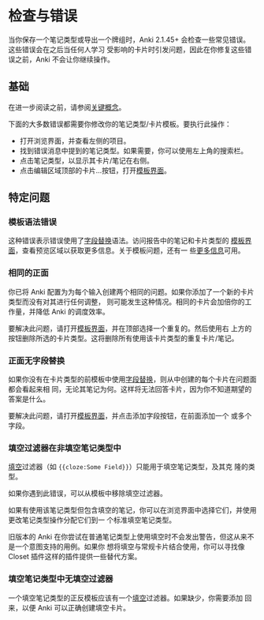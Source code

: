 # 检查与错误

<!-- toc -->

当你保存一个笔记类型或导出一个牌组时，Anki 2.1.45+ 会检查一些常见错误。这些错误会在之后当任何人学习
受影响的卡片时引发问题，因此在你修复这些错误之前，Anki 不会让你继续操作。

## 基础

在进一步阅读之前，请参阅[关键概念](../getting-started.md#key-concepts)。

下面的大多数错误都需要你修改你的笔记类型/卡片模板。要执行此操作：

- 打开浏览界面，并查看左侧的项目。
- 找到错误消息中提到的笔记类型。如果需要，你可以使用左上角的搜索栏。
- 点击笔记类型，以显示其卡片/笔记在右侧。
- 点击编辑区域顶部的卡片...按钮，打开[模板界面](./intro.md#the-templates-screen)。

## 特定问题

### 模板语法错误

这种错误表示错误使用了[字段替换](./fields.md)语法。访问报告中的笔记和卡片类型的
[模板界面](./intro.md#the-templates-screen)，查看预览区域以获取更多信息。关于模板问题，还有一
些[更多信息](https://faqs.ankiweb.net/card-template-has-a-problem.html)可用。

### 相同的正面

你已将 Anki 配置为为每个输入创建两个相同的问题。如果你添加了一个新的卡片类型而没有对其进行任何调整，
则可能发生这种情况。相同的卡片会加倍你的工作量，并降低 Anki 的调度效率。

要解决此问题，请打开[模板界面](./intro.md#the-templates-screen)，并在顶部选择一个重复的。然后使用右
上方的按钮删除所选的卡片类型。这将删除所有使用该卡片类型的重复卡片/笔记。

### 正面无字段替换

如果你没有在卡片类型的前模板中使用[字段替换](./fields.md)，则从中创建的每个卡片在问题面都会看起来相
同，无论其笔记为何。这样将无法回答卡片，因为你不知道期望的答案是什么。

要解决此问题，请打开[模板界面](./intro.md#the-templates-screen)，并点击添加字段按钮，在前面添加一个
或多个字段。

### 填空过滤器在非填空笔记类型中

[填空](../editing.md#cloze-deletion)过滤器（如 `{{cloze:Some Field}}`）只能用于填空笔记类型，及其克
隆的类型。

如果你遇到此错误，可以从模板中移除填空过滤器。

如果有使用该笔记类型但包含填空的笔记，你可以在浏览界面中选择它们，并使用更改笔记类型操作分配它们到一
个标准填空笔记类型。

旧版本的 Anki 在你尝试在普通笔记类型上使用填空时不会发出警告，但这从来不是一个意图支持的用例。如果你
想将填空与常规卡片结合使用，你可以寻找像 Closet 插件这样的插件提供一些替代方案。

### 填空笔记类型中无填空过滤器

一个填空笔记类型的正反模板应该有一个[填空](../editing.md#cloze-deletion)过滤器。如果缺少，你需要添加
回来，以便 Anki 可以正确创建填空卡片。

